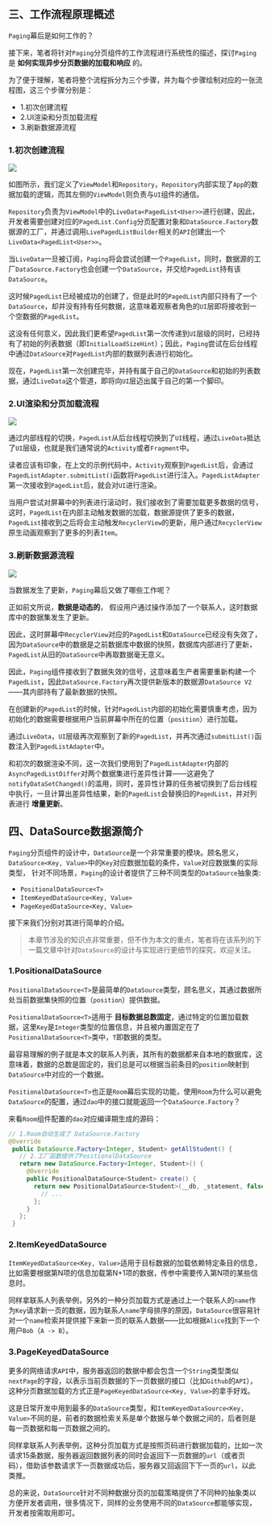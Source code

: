 ## 三、工作流程原理概述

`Paging`幕后是如何工作的？

接下来，笔者将针对`Paging`分页组件的工作流程进行系统性的描述，探讨`Paging`是 **如何实现异步分页数据的加载和响应** 的。

为了便于理解，笔者将整个流程拆分为三个步骤，并为每个步骤绘制对应的一张流程图，这三个步骤分别是：

* 1.初次创建流程
* 2.UI渲染和分页加载流程
* 3.刷新数据源流程

### 1.初次创建流程

![](https://raw.githubusercontent.com/qingmei2/qingmei2-blogs-art/master/android/jetpack/paging/thinking_in_android/image.r1xngwofsl.png)

如图所示，我们定义了`ViewModel`和`Repository`，`Repository`内部实现了`App`的数据加载的逻辑，而其左侧的`ViewModel`则负责与`UI`组件的通信。

`Repository`负责为`ViewModel`中的`LiveData<PagedList<User>>`进行创建，因此，开发者需要创建对应的`PagedList.Config`分页配置对象和`DataSource.Factory`数据源的工厂，并通过调用`LivePagedListBuilder`相关的`API`创建出一个`LiveData<PagedList<User>>`。

当`LiveData`一旦被订阅，`Paging`将会尝试创建一个`PagedList`，同时，数据源的工厂`DataSource.Factory`也会创建一个`DataSource`，并交给`PagedList`持有该`DataSource`。

这时候`PagedList`已经被成功的创建了，但是此时的`PagedList`内部只持有了一个`DataSource`，却并没有持有任何数据，这意味着观察者角色的`UI`层即将接收到一个空数据的`PagedList`。

这没有任何意义，因此我们更希望`PagedList`第一次传递到`UI`层级的同时，已经持有了初始的列表数据（即`InitialLoadSizeHint`）；因此，`Paging`尝试在后台线程中通过`DataSource`对`PagedList`内部的数据列表进行初始化。

现在，`PagedList`第一次创建完毕，并持有属于自己的`DataSource`和初始的列表数据，通过`LiveData`这个管道，即将向`UI`层迈出属于自己的第一个脚印。

### 2.UI渲染和分页加载流程

![](https://raw.githubusercontent.com/qingmei2/qingmei2-blogs-art/master/android/jetpack/paging/thinking_in_android/image.1bcu7jz8e0d.png)

通过内部线程的切换，`PagedList`从后台线程切换到了`UI`线程，通过`LiveData`抵达了`UI`层级，也就是我们通常说的`Activity`或者`Fragment`中。

读者应该有印象，在上文的示例代码中，`Activity`观察到`PagedList`后，会通过`PagedListAdapter.submitList()`函数将`PagedList`进行注入。`PagedListAdapter`第一次接收到`PagedList`后，就会对`UI`进行渲染。

当用户尝试对屏幕中的列表进行滚动时，我们接收到了需要加载更多数据的信号，这时，`PagedList`在内部主动触发数据的加载，数据源提供了更多的数据，`PagedList`接收到之后将会主动触发`RecyclerView`的更新，用户通过`RecyclerView`原生动画观察到了更多的列表`Item`。

### 3.刷新数据源流程

![](https://raw.githubusercontent.com/qingmei2/qingmei2-blogs-art/master/android/jetpack/paging/thinking_in_android/progress03.y5fcy8shi39.jpg)

当数据发生了更新，`Paging`幕后又做了哪些工作呢？

正如前文所说，**数据是动态的**， 假设用户通过操作添加了一个联系人，这时数据库中的数据集发生了更新。

因此，这时屏幕中`RecyclerView`对应的`PagedList`和`DataSource`已经没有失效了，因为`DataSource`中的数据是之前数据库中数据的快照，数据库内部进行了更新，`PagedList`从旧的`DataSource`中再取数据毫无意义。

因此，`Paging`组件接收到了数据失效的信号，这意味着生产者需要重新构建一个`PagedList`，因此`DataSource.Factory`再次提供新版本的数据源`DataSource V2`——其内部持有了最新数据的快照。

在创建新的`PagedList`的时候，针对`PagedList`内部的初始化需要慎重考虑，因为初始化的数据需要根据用户当前屏幕中所在的位置（`position`）进行加载。

通过`LiveData`，`UI`层级再次观察到了新的`PagedList`，并再次通过`submitList()`函数注入到`PagedListAdapter`中。

和初次的数据渲染不同，这一次我们使用到了`PagedListAdapter`内部的`AsyncPagedListDiffer`对两个数据集进行差异性计算——这避免了`notifyDataSetChanged()`的滥用，同时，差异性计算的任务被切换到了后台线程中执行，一旦计算出差异性结果，新的`PagedList`会替换旧的`PagedList`，并对列表进行 **增量更新**。

## 四、DataSource数据源简介

`Paging`分页组件的设计中，`DataSource`是一个非常重要的模块。顾名思义，`DataSource<Key, Value>`中的`Key`对应数据加载的条件，`Value`对应数据集的实际类型， 针对不同场景，`Paging`的设计者提供了三种不同类型的`DataSource`抽象类:

* `PositionalDataSource<T>`
* `ItemKeyedDataSource<Key, Value>`
* `PageKeyedDataSource<Key, Value>`

接下来我们分别对其进行简单的介绍。

> 本章节涉及的知识点非常重要，但不作为本文的重点，笔者将在该系列的下一篇文章中针对`DataSource`的设计与实现进行更细节的探究，欢迎关注。

### 1.PositionalDataSource

`PositionalDataSource<T>`是最简单的`DataSource`类型，顾名思义，其通过数据所处当前数据集快照的位置（`position`）提供数据。

`PositionalDataSource<T>`适用于 **目标数据总数固定**，通过特定的位置加载数据，这里`Key`是`Integer`类型的位置信息，并且被内置固定在了`PositionalDataSource<T>`类中，`T`即数据的类型。

最容易理解的例子就是本文的联系人列表，其所有的数据都来自本地的数据库，这意味着，数据的总数是固定的，我们总是可以根据当前条目的`position`映射到`DataSource`中对应的一个数据。

`PositionalDataSource<T>`也正是`Room`幕后实现的功能，使用`Room`为什么可以避免`DataSource`的配置，通过`dao`中的接口就能返回一个`DataSource.Factory`？

来看`Room`组件配置的`dao`对应编译期生成的源码：

```Java
// 1.Room自动生成了 DataSource.Factory
@Override
 public DataSource.Factory<Integer, Student> getAllStudent() {
   // 2.工厂函数提供了PositionalDataSource
   return new DataSource.Factory<Integer, Student>() {
     @Override
     public PositionalDataSource<Student> create() {
       return new PositionalDataSource<Student>(__db, _statement, false , "Student") {
         // ...
       };
     }
   };
 }
```

### 2.ItemKeyedDataSource

`ItemKeyedDataSource<Key, Value>`适用于目标数据的加载依赖特定条目的信息，比如需要根据第N项的信息加载第N+1项的数据，传参中需要传入第N项的某些信息时。

同样拿联系人列表举例，另外的一种分页加载方式是通过上一个联系人的`name`作为`Key`请求新一页的数据，因为联系人`name`字母排序的原因，`DataSource`很容易针对一个`name`检索并提供接下来新一页的联系人数据——比如根据`Alice`找到下一个用户`Bob`（`A -> B`）。

### 3.PageKeyedDataSource

更多的网络请求`API`中，服务器返回的数据中都会包含一个`String`类型类似`nextPage`的字段，以表示当前页数据的下一页数据的接口（比如`Github`的`API`），这种分页数据加载的方式正是`PageKeyedDataSource<Key, Value>`的拿手好戏。

这是日常开发中用到最多的`DataSource`类型，和`ItemKeyedDataSource<Key, Value>`不同的是，前者的数据检索关系是单个数据与单个数据之间的，后者则是每一页数据和每一页数据之间的。

同样拿联系人列表举例，这种分页加载方式是按照页码进行数据加载的，比如一次请求15条数据，服务器返回数据列表的同时会返回下一页数据的`url`（或者页码），借助该参数请求下一页数据成功后，服务器又回返回下下一页的`url`，以此类推。

总的来说，`DataSource`针对不同种数据分页的加载策略提供了不同种的抽象类以方便开发者调用，很多情况下，同样的业务使用不同的`DataSource`都能够实现，开发者按需取用即可。
